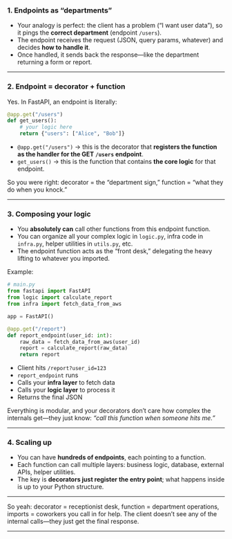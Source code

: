 ### 1. Endpoints as “departments”

* Your analogy is perfect: the client has a problem (“I want user data”), so it pings the **correct department** (endpoint `/users`).
* The endpoint receives the request (JSON, query params, whatever) and decides **how to handle it**.
* Once handled, it sends back the response—like the department returning a form or report.

---

### 2. Endpoint = decorator + function

Yes. In FastAPI, an endpoint is literally:

```python
@app.get("/users")
def get_users():
    # your logic here
    return {"users": ["Alice", "Bob"]}
```

* `@app.get("/users")` → this is the decorator that **registers the function as the handler for the GET `/users` endpoint**.
* `get_users()` → this is the function that contains **the core logic** for that endpoint.

So you were right: decorator = the “department sign,” function = “what they do when you knock.”

---

### 3. Composing your logic

* You **absolutely can** call other functions from this endpoint function.
* You can organize all your complex logic in `logic.py`, infra code in `infra.py`, helper utilities in `utils.py`, etc.
* The endpoint function acts as the “front desk,” delegating the heavy lifting to whatever you imported.

Example:

```python
# main.py
from fastapi import FastAPI
from logic import calculate_report
from infra import fetch_data_from_aws

app = FastAPI()

@app.get("/report")
def report_endpoint(user_id: int):
    raw_data = fetch_data_from_aws(user_id)
    report = calculate_report(raw_data)
    return report
```

* Client hits `/report?user_id=123`
* `report_endpoint` runs
* Calls your **infra layer** to fetch data
* Calls your **logic layer** to process it
* Returns the final JSON

Everything is modular, and your decorators don’t care how complex the internals get—they just know: *“call this function when someone hits me.”*

---

### 4. Scaling up

* You can have **hundreds of endpoints**, each pointing to a function.
* Each function can call multiple layers: business logic, database, external APIs, helper utilities.
* The key is **decorators just register the entry point**; what happens inside is up to your Python structure.

---

So yeah: decorator = receptionist desk, function = department operations, imports = coworkers you call in for help. The client doesn’t see any of the internal calls—they just get the final response.

---
